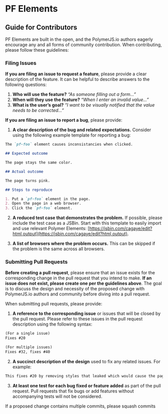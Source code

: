 
# PF Elements
## Guide for Contributors

PF Elements are built in the open, and the PolymerJS.io authors eagerly encourage any and all forms of community contribution. When contributing, please follow these guidelines:

### Filing Issues

**If you are filing an issue to request a feature**, please provide a clear description of the feature. It can be helpful to describe answers to the following questions:

 1. **Who will use the feature?** _“As someone filling out a form…”_
 2. **When will they use the feature?** _“When I enter an invalid value…”_
 3. **What is the user’s goal?** _“I want to be visually notified that the value needs to be corrected…”_

**If you are filing an issue to report a bug**, please provide:

 1. **A clear description of the bug and related expectations.** Consider using the following example template for reporting a bug:

 ```markdown
 The `pf-foo` element causes inconsistancies when clicked.

 ## Expected outcome

 The page stays the same color.

 ## Actual outcome

 The page turns pink.

 ## Steps to reproduce

 1. Put a `pf-foo` element in the page.
 2. Open the page in a web browser.
 3. Click the `pf-foo` element.
 ```

 2. **A reduced test case that demonstrates the problem.** If possible, please include the test case as a JSBin. Start with this template to easily import and use relevant Polymer Elements: [https://jsbin.com/cagaye/edit?html,output](https://jsbin.com/cagaye/edit?html,output).

 3. **A list of browsers where the problem occurs.** This can be skipped if the problem is the same across all browsers.

### Submitting Pull Requests

**Before creating a pull request**, please ensure that an issue exists for the corresponding change in the pull request that you intend to make. **If an issue does not exist, please create one per the guidelines above**. The goal is to discuss the design and necessity of the proposed change with PolymerJS.io authors and community before diving into a pull request.

When submitting pull requests, please provide:

 1. **A reference to the corresponding issue** or issues that will be closed by the pull request. Please refer to these issues in the pull request description using the following syntax:

 ```markdown
 (For a single issue)
 Fixes #20

 (For multiple issues)
 Fixes #32, fixes #40
 ```

 2. **A succinct description of the design** used to fix any related issues. For example:

 ```markdown
 This fixes #20 by removing styles that leaked which would cause the page to turn pink whenever `paper-foo` is clicked.
 ```

 3. **At least one test for each bug fixed or feature added** as part of the pull request. Pull requests that fix bugs or add features without accompanying tests will not be considered.

If a proposed change contains multiple commits, please squash commits
